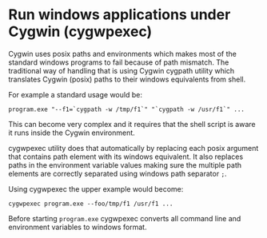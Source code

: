 Run windows applications under Cygwin (cygwpexec)
=================================================

Cygwin uses posix paths and environments which makes most of
the standard windows programs to fail because of path mismatch.
The traditional way of handling that is using Cygwin cygpath
utility which translates Cygwin (posix) paths to their windows
equivalents from shell.

For example a standard usage would be:

    program.exe "--f1=`cygpath -w /tmp/f1`" "`cygpath -w /usr/f1`" ...

This can become very complex and it requires that the shell
script is aware it runs inside the Cygwin environment.

cygwpexec utility does that automatically by replacing each posix
argument that contains path element with its windows equivalent.
It also replaces paths in the environment variable values making
sure the multiple path elements are correctly separated using
windows path separator `;`.

Using cygwpexec the upper example would become:

    cygwpexec program.exe --foo/tmp/f1 /usr/f1 ...

Before starting `program.exe` cygwpexec converts all command line
and environment variables to windows format.

